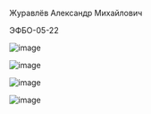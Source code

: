 Журавлёв Александр Михайлович

ЭФБО-05-22

![image](https://github.com/user-attachments/assets/00a4fba0-edfd-41eb-bd45-3aa5cba3d265)

![image](https://github.com/user-attachments/assets/c054f15a-af85-408c-b180-ad5d1d583503)

![image](https://github.com/user-attachments/assets/162ba308-0db7-47fe-a4b5-b13f52011b1a)

![image](https://github.com/user-attachments/assets/5f2959a4-dd56-4f05-ac44-ddb15b0d8d79)







